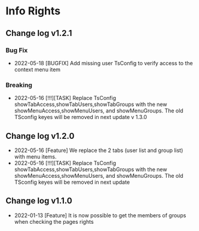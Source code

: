 # Info Rights
## Change log v1.2.1
### Bug Fix

- 2022-05-18 [BUGFIX] Add missing user TsConfig to verify access to the context menu item 
### Breaking

- 2022-05-16 [!!!][TASK]  Replace TsConfig showTabAccess,showTabUsers,showTabGroups with the new showMenuAccess,showMenuUsers, and showMenuGroups. The old TSconfig keyes will be removed in next update v 1.3.0

## Change log  v1.2.0
- 2022-05-16 [Feature] We replace the 2 tabs (user list and group list) with menu items.    
- 2022-05-16 [!!!][TASK]  Replace TsConfig showTabAccess,showTabUsers,showTabGroups with the new showMenuAccess,showMenuUsers, and showMenuGroups. The old TSconfig keyes will be removed in next update
## Change log  v1.1.0
- 2022-01-13 [Feature] It is now possible to get the members of groups when checking the pages rights
